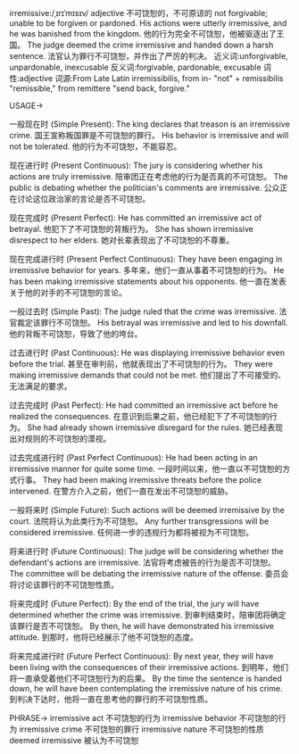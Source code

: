 irremissive:/ˌɪrɪˈmɪsɪv/
adjective
不可饶恕的，不可原谅的
not forgivable; unable to be forgiven or pardoned.
His actions were utterly irremissive, and he was banished from the kingdom. 他的行为完全不可饶恕，他被驱逐出了王国。
The judge deemed the crime irremissive and handed down a harsh sentence. 法官认为罪行不可饶恕，并作出了严厉的判决。
近义词:unforgivable, unpardonable, inexcusable
反义词:forgivable, pardonable, excusable
词性:adjective
词源:From Late Latin irremissibilis, from in- "not" + remissibilis "remissible," from remittere "send back, forgive."


USAGE->

一般现在时 (Simple Present):
The king declares that treason is an irremissive crime. 国王宣称叛国罪是不可饶恕的罪行。
His behavior is irremissive and will not be tolerated. 他的行为不可饶恕，不能容忍。

现在进行时 (Present Continuous):
The jury is considering whether his actions are truly irremissive. 陪审团正在考虑他的行为是否真的不可饶恕。
The public is debating whether the politician's comments are irremissive. 公众正在讨论这位政治家的言论是否不可饶恕。

现在完成时 (Present Perfect):
He has committed an irremissive act of betrayal. 他犯下了不可饶恕的背叛行为。
She has shown irremissive disrespect to her elders. 她对长辈表现出了不可饶恕的不尊重。

现在完成进行时 (Present Perfect Continuous):
They have been engaging in irremissive behavior for years. 多年来，他们一直从事着不可饶恕的行为。
He has been making irremissive statements about his opponents. 他一直在发表关于他的对手的不可饶恕的言论。

一般过去时 (Simple Past):
The judge ruled that the crime was irremissive. 法官裁定该罪行不可饶恕。
His betrayal was irremissive and led to his downfall. 他的背叛不可饶恕，导致了他的垮台。

过去进行时 (Past Continuous):
He was displaying irremissive behavior even before the trial. 甚至在审判前，他就表现出了不可饶恕的行为。
They were making irremissive demands that could not be met. 他们提出了不可接受的、无法满足的要求。

过去完成时 (Past Perfect):
He had committed an irremissive act before he realized the consequences. 在意识到后果之前，他已经犯下了不可饶恕的行为。
She had already shown irremissive disregard for the rules. 她已经表现出对规则的不可饶恕的漠视。

过去完成进行时 (Past Perfect Continuous):
He had been acting in an irremissive manner for quite some time.  一段时间以来，他一直以不可饶恕的方式行事。
They had been making irremissive threats before the police intervened. 在警方介入之前，他们一直在发出不可饶恕的威胁。


一般将来时 (Simple Future):
Such actions will be deemed irremissive by the court. 法院将认为此类行为不可饶恕。
Any further transgressions will be considered irremissive. 任何进一步的违规行为都将被视为不可饶恕。

将来进行时 (Future Continuous):
The judge will be considering whether the defendant's actions are irremissive. 法官将考虑被告的行为是否不可饶恕。
The committee will be debating the irremissive nature of the offense. 委员会将讨论该罪行的不可饶恕性质。

将来完成时 (Future Perfect):
By the end of the trial, the jury will have determined whether the crime was irremissive. 到审判结束时，陪审团将确定该罪行是否不可饶恕。
By then, he will have demonstrated his irremissive attitude. 到那时，他将已经展示了他不可饶恕的态度。

将来完成进行时 (Future Perfect Continuous):
By next year, they will have been living with the consequences of their irremissive actions. 到明年，他们将一直承受着他们不可饶恕行为的后果。
By the time the sentence is handed down, he will have been contemplating the irremissive nature of his crime. 到判决下达时，他将一直在思考他的罪行的不可饶恕性质。



PHRASE->
irremissive act  不可饶恕的行为
irremissive behavior 不可饶恕的行为
irremissive crime 不可饶恕的罪行
irremissive nature 不可饶恕的性质
deemed irremissive 被认为不可饶恕
